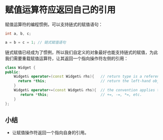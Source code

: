 # 赋值运算符应返回自己的引用

赋值运算符的编程惯例，可以支持链式的赋值语句：

```cpp
int a, b, c;

a = b = c = 1; // 链式赋值语句
```

链式赋值已经成为了惯例，所以我们自定义的对象最好也能支持链式的赋值，为此我们需要重载赋值运算符，让其返回一个指向操作符左侧的引用：

```cpp
class Widget {
public:
    Widget& operator=(const Widget& rhs){   // return type is a reference to
      return *this;                         // return the left-hand object
    }
    Widget& operator+=(const Widget& rhs){  // the convention applies to
       return *this;                        // +=, -=, *=, etc.
    }
};
```

## 小结

- 让赋值操作符返回一个指向自身的引用。

